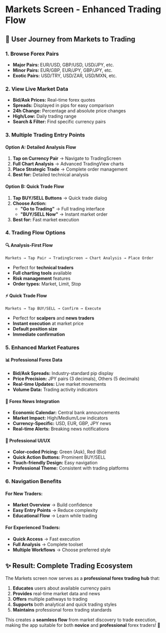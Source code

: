 # Markets Screen - Enhanced Trading Flow

## 🎯 **User Journey from Markets to Trading**

### **1. Browse Forex Pairs**
- **Major Pairs:** EUR/USD, GBP/USD, USD/JPY, etc.
- **Minor Pairs:** EUR/GBP, EUR/JPY, GBP/JPY, etc.
- **Exotic Pairs:** USD/TRY, USD/ZAR, USD/MXN, etc.

### **2. View Live Market Data**
- **Bid/Ask Prices:** Real-time forex quotes
- **Spreads:** Displayed in pips for easy comparison
- **24h Change:** Percentage and absolute price changes
- **High/Low:** Daily trading range
- **Search & Filter:** Find specific currency pairs

### **3. Multiple Trading Entry Points**

#### **Option A: Detailed Analysis Flow**
1. **Tap on Currency Pair** → Navigate to TradingScreen
2. **Full Chart Analysis** → Advanced TradingView charts
3. **Place Strategic Trade** → Complete order management
4. **Best for:** Detailed technical analysis

#### **Option B: Quick Trade Flow**
1. **Tap BUY/SELL Buttons** → Quick trade dialog
2. **Choose Action:**
   - **"Go to Trading"** → Full trading interface
   - **"BUY/SELL Now"** → Instant market order
3. **Best for:** Fast market execution

### **4. Trading Flow Options**

#### **🔍 Analysis-First Flow**
```
Markets → Tap Pair → TradingScreen → Chart Analysis → Place Order
```
- Perfect for **technical traders**
- **Full charting tools** available
- **Risk management** features
- **Order types:** Market, Limit, Stop

#### **⚡ Quick Trade Flow**
```
Markets → Tap BUY/SELL → Confirm → Execute
```
- Perfect for **scalpers** and **news traders**
- **Instant execution** at market price
- **Default position size**
- **Immediate confirmation**

### **5. Enhanced Market Features**

#### **📊 Professional Forex Data**
- **Bid/Ask Spreads:** Industry-standard pip display
- **Price Precision:** JPY pairs (3 decimals), Others (5 decimals)
- **Real-time Updates:** Live market movements
- **Volume Data:** Trading activity indicators

#### **📰 Forex News Integration**
- **Economic Calendar:** Central bank announcements
- **Market Impact:** High/Medium/Low indicators
- **Currency-Specific:** USD, EUR, GBP, JPY news
- **Real-time Alerts:** Breaking news notifications

#### **🎨 Professional UI/UX**
- **Color-coded Pricing:** Green (Ask), Red (Bid)
- **Quick Action Buttons:** Prominent BUY/SELL
- **Touch-friendly Design:** Easy navigation
- **Professional Theme:** Consistent with trading platforms

### **6. Navigation Benefits**

#### **For New Traders:**
- **Market Overview** → Build confidence
- **Easy Entry Points** → Reduce complexity
- **Educational Flow** → Learn while trading

#### **For Experienced Traders:**
- **Quick Access** → Fast execution
- **Full Analysis** → Complete toolset
- **Multiple Workflows** → Choose preferred style

## ✨ **Result: Complete Trading Ecosystem**

The Markets screen now serves as a **professional forex trading hub** that:

1. **Educates** users about available currency pairs
2. **Provides** real-time market data and news
3. **Offers** multiple pathways to trading
4. **Supports** both analytical and quick trading styles
5. **Maintains** professional forex trading standards

This creates a **seamless flow** from market discovery to trade execution, making the app suitable for both **novice** and **professional** forex traders! 🚀
